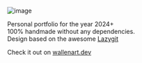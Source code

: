 ![image](https://github.com/zyriab/portfolio/assets/2111910/4562131f-4fca-4e18-861b-25ea53961eaa)

Personal portfolio for the year 2024+  
100% handmade without any dependencies.  
Design based on the awesome [Lazygit](https://github.com/jesseduffield/lazygit)

Check it out on [wallenart.dev](https://www.wallenart.dev/)
